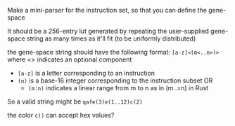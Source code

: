 Make a mini-parser for the instruction set, so that you can define the gene-space

It should be a 256-entry lut
generated by repeating the user-supplied gene-space string as many times as it'll fit (to be uniformly distributed)

the gene-space string should have the following format:
`[a-z]<(m<..n>)>`
where <> indicates an optional component

* `[a-z]` is a letter corresponding to an instruction
* `(n)` is a base-16 integer corresponding to the instruction subset OR
    * `(m:n)` indicates a linear range from m to n as in (m..=n) in Rust

So a valid string might be
`qafe(3)e(1..12)c(2)`

the color `c()` can accept hex values?
